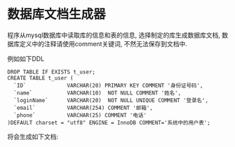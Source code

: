 # 数据库文档生成器

程序从mysql数据库中读取库的信息和表的信息, 选择制定的库生成数据库文档, 数据库定义中的注释请使用comment关键词, 不然无法保存到文档中.

例如如下DDL
```
DROP TABLE IF EXISTS t_user;
CREATE TABLE t_user (
  `ID`             VARCHAR(20) PRIMARY KEY COMMENT '身份证号码',
  `name`           VARCHAR(10)  NOT NULL COMMENT '姓名',
  `loginName`      VARCHAR(20)  NOT NULL UNIQUE COMMENT '登录名',
  `email`          VARCHAR(254) COMMENT '邮箱',
  `phone`          VARCHAR(25) COMMENT '电话'
)DEFAULT charset = "utf8" ENGINE = InnoDB COMMENT='系统中的用户表';
```
将会生成如下文档:
